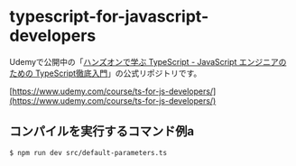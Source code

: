 # typescript-for-javascript-developers

Udemyで公開中の「[ハンズオンで学ぶ TypeScript - JavaScript エンジニアのための TypeScript徹底入門](https://www.udemy.com/course/ts-for-js-developers/)」の公式リポジトリです。

[https://www.udemy.com/course/ts-for-js-developers/](https://www.udemy.com/course/ts-for-js-developers/)


## コンパイルを実行するコマンド例a

    $ npm run dev src/default-parameters.ts
